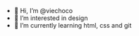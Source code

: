 - 👋 Hi, I’m @viechoco
- 👀 I’m interested in design
- 🌱 I’m currently learning html, css and git

<!---
viechoco/viechoco is a ✨ special ✨ repository because its `README.md` (this file) appears on your GitHub profile.
You can click the Preview link to take a look at your changes.
--->
